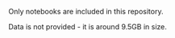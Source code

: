 Only notebooks are included in this repository.

Data is not provided - it is around 9.5GB in size.
